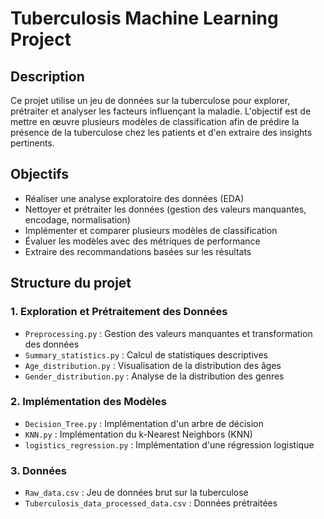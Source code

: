 # Tuberculosis Machine Learning Project

## Description

Ce projet utilise un jeu de données sur la tuberculose pour explorer, prétraiter et analyser les facteurs influençant la maladie. L'objectif est de mettre en œuvre plusieurs modèles de classification afin de prédire la présence de la tuberculose chez les patients et d'en extraire des insights pertinents.

## Objectifs

- Réaliser une analyse exploratoire des données (EDA)
- Nettoyer et prétraiter les données (gestion des valeurs manquantes, encodage, normalisation)
- Implémenter et comparer plusieurs modèles de classification
- Évaluer les modèles avec des métriques de performance
- Extraire des recommandations basées sur les résultats

## Structure du projet

### 1. Exploration et Prétraitement des Données

- `Preprocessing.py` : Gestion des valeurs manquantes et transformation des données
- `Summary_statistics.py` : Calcul de statistiques descriptives
- `Age_distribution.py` : Visualisation de la distribution des âges
- `Gender_distribution.py` : Analyse de la distribution des genres

### 2. Implémentation des Modèles

- `Decision_Tree.py` : Implémentation d'un arbre de décision
- `KNN.py` : Implémentation du k-Nearest Neighbors (KNN)
- `logistics_regression.py` : Implémentation d'une régression logistique

### 3. Données

- `Raw_data.csv` : Jeu de données brut sur la tuberculose
- `Tuberculosis_data_processed_data.csv` : Données prétraitées
